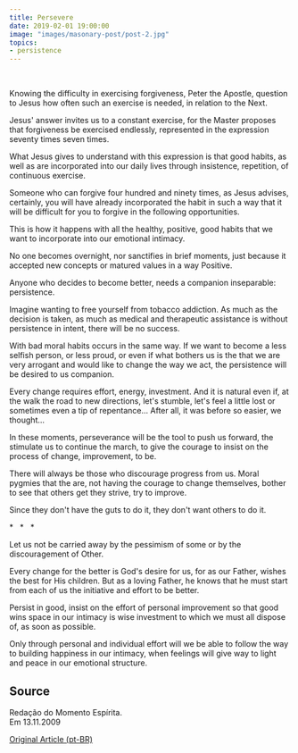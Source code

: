 ```yaml
---
title: Persevere
date: 2019-02-01 19:00:00
image: "images/masonary-post/post-2.jpg"
topics: 
- persistence
---
```

 

Knowing the difficulty in exercising forgiveness, Peter the Apostle,
question to Jesus how often such an exercise is needed, in relation to the
Next.

Jesus' answer invites us to a constant exercise, for the Master
proposes that forgiveness be exercised endlessly, represented in the expression
seventy times seven times.

What Jesus gives to understand with this expression is that good habits, as well as
are incorporated into our daily lives through insistence,
repetition, of continuous exercise.

Someone who can forgive four hundred and ninety times, as Jesus advises,
certainly, you will have already incorporated the habit in such a way that it will be difficult for you to
forgive in the following opportunities.

This is how it happens with all the healthy, positive, good habits that we want to
incorporate into our emotional intimacy.

No one becomes overnight, nor sanctifies in brief moments,
just because it accepted new concepts or matured values in a way
Positive.

Anyone who decides to become better, needs a companion
inseparable: persistence.

Imagine wanting to free yourself from tobacco addiction. As much as the
decision is taken, as much as medical and therapeutic assistance is
without persistence in intent, there will be no success.

With bad moral habits occurs in the same way. If we want to become a
less selfish person, or less proud, or even if what bothers us is the
that we are very arrogant and would like to change the way we act, the
persistence will be desired to us companion.

Every change requires effort, energy, investment. And it is natural even if, at the
walk the road to new directions, let's stumble, let's feel a little
lost or sometimes even a tip of repentance... After all, it was before
so easier, we thought...

In these moments, perseverance will be the tool to push us forward, the
stimulate us to continue the march, to give the courage to insist on the process
of change, improvement, to be.

There will always be those who discourage progress from us. Moral pygmies that the
are, not having the courage to change themselves, bother to see that others get
they strive, try to improve.

Since they don't have the guts to do it, they don't want others to do it.

*   *   *

Let us not be carried away by the pessimism of some or by the discouragement of
Other.

Every change for the better is God's desire for us, for as our Father,
wishes the best for His children. But as a loving Father, he knows that he must start from
each of us the initiative and effort to be better.

Persist in good, insist on the effort of personal improvement so that good wins
space in our intimacy is wise investment to which we must all dispose of,
as soon as possible.

Only through personal and individual effort will we be able to follow the
way to building happiness in our intimacy, when feelings
will give way to light and peace in our emotional structure.


## Source
Redação do Momento Espírita.  
Em 13.11.2009

[Original Article (pt-BR)](http://momento.com.br/pt/ler_texto.php?id=2420)
